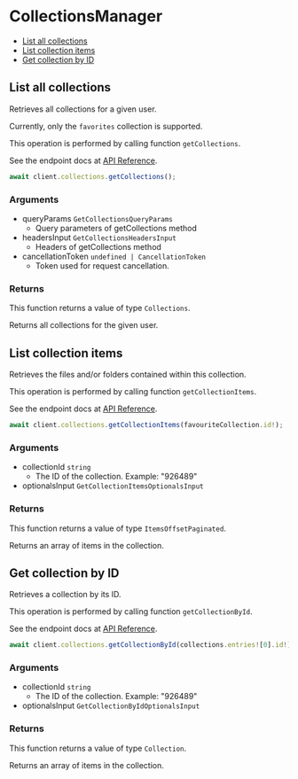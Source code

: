 # CollectionsManager

- [List all collections](#list-all-collections)
- [List collection items](#list-collection-items)
- [Get collection by ID](#get-collection-by-id)

## List all collections

Retrieves all collections for a given user.

Currently, only the `favorites` collection
is supported.

This operation is performed by calling function `getCollections`.

See the endpoint docs at
[API Reference](https://developer.box.com/reference/get-collections/).

<!-- sample get_collections -->

```ts
await client.collections.getCollections();
```

### Arguments

- queryParams `GetCollectionsQueryParams`
  - Query parameters of getCollections method
- headersInput `GetCollectionsHeadersInput`
  - Headers of getCollections method
- cancellationToken `undefined | CancellationToken`
  - Token used for request cancellation.

### Returns

This function returns a value of type `Collections`.

Returns all collections for the given user.

## List collection items

Retrieves the files and/or folders contained within
this collection.

This operation is performed by calling function `getCollectionItems`.

See the endpoint docs at
[API Reference](https://developer.box.com/reference/get-collections-id-items/).

<!-- sample get_collections_id_items -->

```ts
await client.collections.getCollectionItems(favouriteCollection.id!);
```

### Arguments

- collectionId `string`
  - The ID of the collection. Example: "926489"
- optionalsInput `GetCollectionItemsOptionalsInput`

### Returns

This function returns a value of type `ItemsOffsetPaginated`.

Returns an array of items in the collection.

## Get collection by ID

Retrieves a collection by its ID.

This operation is performed by calling function `getCollectionById`.

See the endpoint docs at
[API Reference](https://developer.box.com/reference/get-collections-id/).

<!-- sample get_collections_id -->

```ts
await client.collections.getCollectionById(collections.entries![0].id!);
```

### Arguments

- collectionId `string`
  - The ID of the collection. Example: "926489"
- optionalsInput `GetCollectionByIdOptionalsInput`

### Returns

This function returns a value of type `Collection`.

Returns an array of items in the collection.
